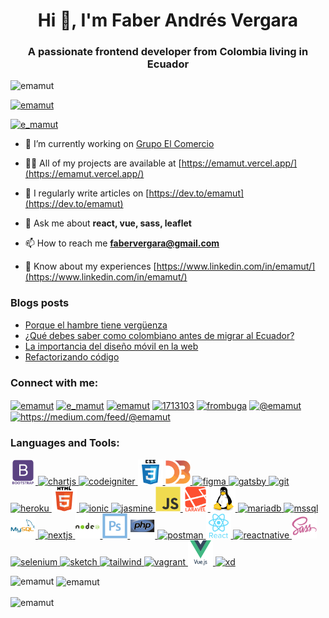 <h1 align="center">Hi 👋, I'm Faber Andrés Vergara</h1>
<h3 align="center">A passionate frontend developer from Colombia living in Ecuador</h3>

<p align="left"> <img src="https://komarev.com/ghpvc/?username=emamut&label=Profile%20views&color=0e75b6&style=flat" alt="emamut" /> </p>

<p align="left"> <a href="https://github.com/ryo-ma/github-profile-trophy"><img src="https://github-profile-trophy.vercel.app/?username=emamut" alt="emamut" /></a> </p>

<p align="left"> <a href="https://twitter.com/e_mamut" target="blank"><img src="https://img.shields.io/twitter/follow/e_mamut?logo=twitter&style=for-the-badge" alt="e_mamut" /></a> </p>

- 🔭 I’m currently working on [Grupo El Comercio](https://www.elcomercio.com/)

- 👨‍💻 All of my projects are available at [https://emamut.vercel.app/](https://emamut.vercel.app/)

- 📝 I regularly write articles on [https://dev.to/emamut](https://dev.to/emamut)

- 💬 Ask me about **react, vue, sass, leaflet**

- 📫 How to reach me **fabervergara@gmail.com**

- 📄 Know about my experiences [https://www.linkedin.com/in/emamut/](https://www.linkedin.com/in/emamut/)

### Blogs posts

<!-- BLOG-POST-LIST:START -->
- [Porque el hambre tiene vergüenza](https://medium.com/@emamut/el-hambre-no-tiene-verg%C3%BCenza-81b383e11aa5?source=rss-7a385f1164c8------2)
- [¿Qué debes saber como colombiano antes de migrar al Ecuador?](https://medium.com/@emamut/que-debes-saber-como-colombiano-antes-de-migrar-al-ecuador-414dc2ce9377?source=rss-7a385f1164c8------2)
- [La importancia del diseño móvil en la web](https://medium.com/@emamut/la-importancia-del-dise%C3%B1o-m%C3%B3vil-en-la-web-1fd8faf1347?source=rss-7a385f1164c8------2)
- [Refactorizando código](https://medium.com/@emamut/refactorizando-c%C3%B3digo-b68b09de664?source=rss-7a385f1164c8------2)
<!-- BLOG-POST-LIST:END -->

<h3 align="left">Connect with me:</h3>
<p align="left">
<a href="https://dev.to/emamut" target="blank"><img align="center" src="https://cdn.jsdelivr.net/npm/simple-icons@3.0.1/icons/dev-dot-to.svg" alt="emamut" height="30" width="40" /></a>
<a href="https://twitter.com/e_mamut" target="blank"><img align="center" src="https://raw.githubusercontent.com/rahuldkjain/github-profile-readme-generator/master/src/images/icons/Social/twitter.svg" alt="e_mamut" height="30" width="40" /></a>
<a href="https://linkedin.com/in/emamut" target="blank"><img align="center" src="https://raw.githubusercontent.com/rahuldkjain/github-profile-readme-generator/master/src/images/icons/Social/linked-in-alt.svg" alt="emamut" height="30" width="40" /></a>
<a href="https://stackoverflow.com/users/1713103" target="blank"><img align="center" src="https://raw.githubusercontent.com/rahuldkjain/github-profile-readme-generator/master/src/images/icons/Social/stack-overflow.svg" alt="1713103" height="30" width="40" /></a>
<a href="https://instagram.com/frombuga" target="blank"><img align="center" src="https://raw.githubusercontent.com/rahuldkjain/github-profile-readme-generator/master/src/images/icons/Social/instagram.svg" alt="frombuga" height="30" width="40" /></a>
<a href="https://medium.com/@emamut" target="blank"><img align="center" src="https://raw.githubusercontent.com/rahuldkjain/github-profile-readme-generator/master/src/images/icons/Social/medium.svg" alt="@emamut" height="30" width="40" /></a>
<a href="/https://medium.com/feed/@emamut" target="blank"><img align="center" src="https://raw.githubusercontent.com/rahuldkjain/github-profile-readme-generator/master/src/images/icons/Social/rss.svg" alt="https://medium.com/feed/@emamut" height="30" width="40" /></a>
</p>

<h3 align="left">Languages and Tools:</h3>
<p align="left"> <a href="https://getbootstrap.com" target="_blank"> <img src="https://raw.githubusercontent.com/devicons/devicon/master/icons/bootstrap/bootstrap-plain-wordmark.svg" alt="bootstrap" width="40" height="40"/> </a> <a href="https://www.chartjs.org" target="_blank"> <img src="https://www.chartjs.org/media/logo-title.svg" alt="chartjs" width="40" height="40"/> </a> <a href="https://codeigniter.com" target="_blank"> <img src="https://cdn.worldvectorlogo.com/logos/codeigniter.svg" alt="codeigniter" width="40" height="40"/> </a> <a href="https://www.w3schools.com/css/" target="_blank"> <img src="https://raw.githubusercontent.com/devicons/devicon/master/icons/css3/css3-original-wordmark.svg" alt="css3" width="40" height="40"/> </a> <a href="https://d3js.org/" target="_blank"> <img src="https://raw.githubusercontent.com/devicons/devicon/master/icons/d3js/d3js-original.svg" alt="d3js" width="40" height="40"/> </a> <a href="https://www.figma.com/" target="_blank"> <img src="https://www.vectorlogo.zone/logos/figma/figma-icon.svg" alt="figma" width="40" height="40"/> </a> <a href="https://www.gatsbyjs.com/" target="_blank"> <img src="https://www.vectorlogo.zone/logos/gatsbyjs/gatsbyjs-icon.svg" alt="gatsby" width="40" height="40"/> </a> <a href="https://git-scm.com/" target="_blank"> <img src="https://www.vectorlogo.zone/logos/git-scm/git-scm-icon.svg" alt="git" width="40" height="40"/> </a> <a href="https://heroku.com" target="_blank"> <img src="https://www.vectorlogo.zone/logos/heroku/heroku-icon.svg" alt="heroku" width="40" height="40"/> </a> <a href="https://www.w3.org/html/" target="_blank"> <img src="https://raw.githubusercontent.com/devicons/devicon/master/icons/html5/html5-original-wordmark.svg" alt="html5" width="40" height="40"/> </a> <a href="https://ionicframework.com" target="_blank"> <img src="https://upload.wikimedia.org/wikipedia/commons/d/d1/Ionic_Logo.svg" alt="ionic" width="40" height="40"/> </a> <a href="https://jasmine.github.io/" target="_blank"> <img src="https://www.vectorlogo.zone/logos/jasmine/jasmine-icon.svg" alt="jasmine" width="40" height="40"/> </a> <a href="https://developer.mozilla.org/en-US/docs/Web/JavaScript" target="_blank"> <img src="https://raw.githubusercontent.com/devicons/devicon/master/icons/javascript/javascript-original.svg" alt="javascript" width="40" height="40"/> </a> <a href="https://laravel.com/" target="_blank"> <img src="https://raw.githubusercontent.com/devicons/devicon/master/icons/laravel/laravel-plain-wordmark.svg" alt="laravel" width="40" height="40"/> </a> <a href="https://www.linux.org/" target="_blank"> <img src="https://raw.githubusercontent.com/devicons/devicon/master/icons/linux/linux-original.svg" alt="linux" width="40" height="40"/> </a> <a href="https://mariadb.org/" target="_blank"> <img src="https://www.vectorlogo.zone/logos/mariadb/mariadb-icon.svg" alt="mariadb" width="40" height="40"/> </a> <a href="https://www.microsoft.com/en-us/sql-server" target="_blank"> <img src="https://www.svgrepo.com/show/303229/microsoft-sql-server-logo.svg" alt="mssql" width="40" height="40"/> </a> <a href="https://www.mysql.com/" target="_blank"> <img src="https://raw.githubusercontent.com/devicons/devicon/master/icons/mysql/mysql-original-wordmark.svg" alt="mysql" width="40" height="40"/> </a> <a href="https://nextjs.org/" target="_blank"> <img src="https://cdn.worldvectorlogo.com/logos/nextjs-3.svg" alt="nextjs" width="40" height="40"/> </a> <a href="https://nodejs.org" target="_blank"> <img src="https://raw.githubusercontent.com/devicons/devicon/master/icons/nodejs/nodejs-original-wordmark.svg" alt="nodejs" width="40" height="40"/> </a> <a href="https://www.photoshop.com/en" target="_blank"> <img src="https://raw.githubusercontent.com/devicons/devicon/master/icons/photoshop/photoshop-line.svg" alt="photoshop" width="40" height="40"/> </a> <a href="https://www.php.net" target="_blank"> <img src="https://raw.githubusercontent.com/devicons/devicon/master/icons/php/php-original.svg" alt="php" width="40" height="40"/> </a> <a href="https://postman.com" target="_blank"> <img src="https://www.vectorlogo.zone/logos/getpostman/getpostman-icon.svg" alt="postman" width="40" height="40"/> </a> <a href="https://reactjs.org/" target="_blank"> <img src="https://raw.githubusercontent.com/devicons/devicon/master/icons/react/react-original-wordmark.svg" alt="react" width="40" height="40"/> </a> <a href="https://reactnative.dev/" target="_blank"> <img src="https://reactnative.dev/img/header_logo.svg" alt="reactnative" width="40" height="40"/> </a> <a href="https://sass-lang.com" target="_blank"> <img src="https://raw.githubusercontent.com/devicons/devicon/master/icons/sass/sass-original.svg" alt="sass" width="40" height="40"/> </a> <a href="https://www.selenium.dev" target="_blank"> <img src="https://raw.githubusercontent.com/detain/svg-logos/780f25886640cef088af994181646db2f6b1a3f8/svg/selenium-logo.svg" alt="selenium" width="40" height="40"/> </a> <a href="https://www.sketch.com/" target="_blank"> <img src="https://www.vectorlogo.zone/logos/sketchapp/sketchapp-icon.svg" alt="sketch" width="40" height="40"/> </a> <a href="https://tailwindcss.com/" target="_blank"> <img src="https://www.vectorlogo.zone/logos/tailwindcss/tailwindcss-icon.svg" alt="tailwind" width="40" height="40"/> </a> <a href="https://www.vagrantup.com/" target="_blank"> <img src="https://www.vectorlogo.zone/logos/vagrantup/vagrantup-icon.svg" alt="vagrant" width="40" height="40"/> </a> <a href="https://vuejs.org/" target="_blank"> <img src="https://raw.githubusercontent.com/devicons/devicon/master/icons/vuejs/vuejs-original-wordmark.svg" alt="vuejs" width="40" height="40"/> </a> <a href="https://www.adobe.com/products/xd.html" target="_blank"> <img src="https://cdn.worldvectorlogo.com/logos/adobe-xd.svg" alt="xd" width="40" height="40"/> </a> </p>

<p><img align="left" src="https://github-readme-stats.vercel.app/api/top-langs?username=emamut&show_icons=true&locale=en&layout=compact" alt="emamut" /></p>

<p>&nbsp;<img align="center" src="https://github-readme-stats.vercel.app/api?username=emamut&show_icons=true&locale=en" alt="emamut" /></p>

<p><img align="center" src="https://github-readme-streak-stats.herokuapp.com/?user=emamut&" alt="emamut" /></p>
